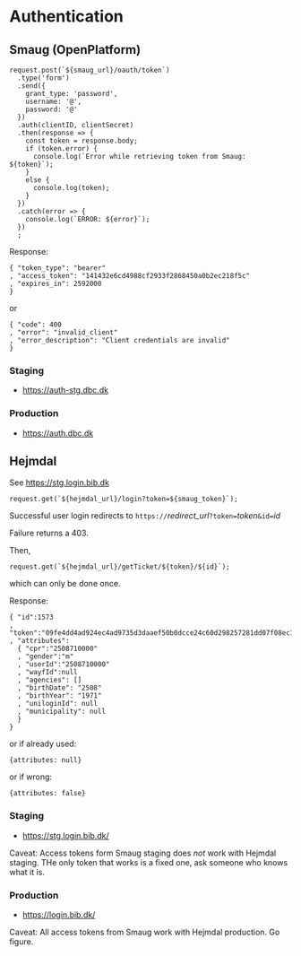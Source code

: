 # Authentication

## Smaug (OpenPlatform)

```
request.post(`${smaug_url}/oauth/token`)
  .type('form')
  .send({
    grant_type: 'password',
    username: '@',
    password: '@'
  })
  .auth(clientID, clientSecret)
  .then(response => {
    const token = response.body;
    if (token.error) {
      console.log(`Error while retrieving token from Smaug: ${token}`);
    }
    else {
      console.log(token);
    }
  })
  .catch(error => {
    console.log(`ERROR: ${error}`);
  })
  ;
```

Response: 

```
{ "token_type": "bearer"
, "access_token": "141432e6cd4988cf2933f2868450a0b2ec218f5c"
, "expires_in": 2592000
}
```

or

```
{ "code": 400
, "error": "invalid_client"
, "error_description": "Client credentials are invalid"
}
```

### Staging

- https://auth-stg.dbc.dk
 
### Production

- https://auth.dbc.dk

## Hejmdal

See https://stg.login.bib.dk

```
request.get(`${hejmdal_url}/login?token=${smaug_token}`);
```

Successful user login redirects to `https://`*redirect_url*`?token=`*token*`&id=`*id*

Failure returns a 403.

Then,

```
request.get(`${hejmdal_url}/getTicket/${token}/${id}`);
```

which can only be done once.

Response:

```
{ "id":1573
, "token":"09fe4dd4ad924ec4ad9735d3daaef50b0dcce24c60d298257281dd07f08ec18e"
, "attributes":
  { "cpr":"2508710000"
  , "gender":"m"
  , "userId":"2508710000"
  , "wayfId":null
  , "agencies": []
  , "birthDate": "2508"
  , "birthYear": "1971"
  , "uniloginId": null
  , "municipality": null
  }
}
```

or if already used:

```
{attributes: null}
```

or if wrong:

```
{attributes: false}
```

### Staging

- https://stg.login.bib.dk/

Caveat: Access tokens form Smaug staging does *not* work with Hejmdal staging.  THe only token that works is a fixed one, ask someone who knows what it is.

### Production

- https://login.bib.dk/

Caveat: All access tokens from Smaug work with Hejmdal production.  Go figure.
